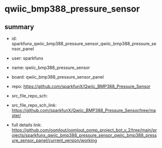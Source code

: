 # qwiic_bmp388_pressure_sensor
 
## summary 
* id: sparkfunx_qwiic_bmp388_pressure_sensor_qwiic_bmp388_pressure_sensor_panel
* user: sparkfunx
* name: qwiic_bmp388_pressure_sensor
* board: qwiic_bmp388_pressure_sensor_panel
* repo: https://github.com/sparkfunX/Qwiic_BMP388_Pressure_Sensor



* src_file_repo_sch: 
* src_file_repo_sch_link: https://github.com/sparkfunX/Qwiic_BMP388_Pressure_Sensor/tree/master/
* full details link: https://github.com/oomlout/oomlout_oomp_project_bot_v_2/tree/main/projects/sparkfunx_qwiic_bmp388_pressure_sensor_qwiic_bmp388_pressure_sensor_panel/current_version/working  







